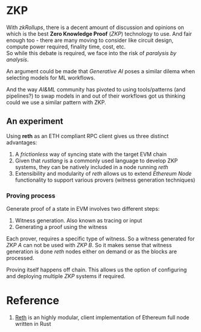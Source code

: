 
# ZKP

With _zkRollups_, there is a decent amount of discussion and opinions on
which is the best **Zero Knowledge Proof** (_ZKP_) technology to use.  And
fair enough too - there are many moving to consider like circuit design,
compute power required, finality time, cost, etc.  
So while this debate is required, we face into the risk of _paralysis by
analysis_.  

An argument could be made that _Generative AI_ poses a similar dilema when
selecting models for ML workflows.  

And the way _AI&ML_ community has pivoted to using tools/patterns (and pipelines?) to
swap models in and out of their workflows got us thinking could we use
a similar pattern with ZKP.

## An experiment

Using **reth** as an ETH compliant RPC client gives us three distinct advantages:

1. A _frictionless_ way of syncing state with the target EVM chain
2. Given that _rustlang_ is a commonly used language to develop ZKP systems, they can be natively included in a node running _reth_
3. Extensibility and modularity of _reth_ allows us to extend _Ethereum Node_ functionality to support various provers (witness generation techniques)

### Proving process

Generate proof of a state in EVM involves two different steps:

1. Witness generation.  Also known as tracing or input
2. Generating a proof using the witness

Each prover, requires a specific type of witness.  So a witness generated for _ZKP A_ can not be used with _ZKP B_.  So it makes sense that witness generation is done _reth_ nodes either on demand or as the blocks are processed.

Proving itself happens off chain.  This allows us the option of configuring and deploying multiple _ZKP_ systems if required.

# Reference

1. [Reth](https://reth.rs/) is an highly modular, client implementation of Ethereum full node written in Rust

